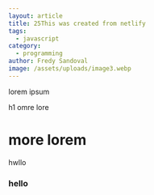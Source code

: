 ```yaml
---
layout: article
title: 25This was created from netlify
tags:
  - javascript
category:
  - programming
author: Fredy Sandoval
image: /assets/uploads/image3.webp
---
```

lorem ipsum 

h1 omre lore
# more lorem 
hwllo 
### hello

